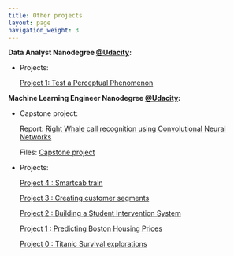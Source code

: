 ```yaml
---
title: Other projects
layout: page
navigation_weight: 3
---
```


**Data Analyst Nanodegree [@Udacity](https://www.udacity.com):**

- Projects:

	[Project 1: Test a Perceptual Phenomenon](https://rawgit.com/mabelvj/data-analyst-nanodegree/master/P1-test-perceptual-phenomenon/P1-Test_a_Perceptual_Phenomenon.html)


**Machine Learning Engineer Nanodegree [@Udacity](https://www.udacity.com):**


- Capstone project:

	Report: [Right Whale call recognition using Convolutional Neural Networks](/capstone_mabelvj/)
	
	Files: [Capstone project](https://github.com/mabelvj/MLNP/tree/master/capstone/code)

- Projects:

	[Project 4 : Smartcab train](https://github.com/mabelvj/MLNP/blob/master/P4_smartcab/smartcab_report.ipynb)

	[Project 3 : Creating customer segments](https://github.com/mabelvj/MLNP/blob/master/P3_creating_customer_segments/customer_segments.ipynb)

	[Project 2 : Building a Student Intervention System](https://github.com/mabelvj/MLNP/blob/master/P2_student_intervention/student_intervention.ipynb)

	[Project 1 : Predicting Boston Housing Prices](https://github.com/mabelvj/MLNP/blob/master/P1_boston_housing/boston_housing.ipynb)

	[Project 0 : Titanic Survival explorations](https://github.com/mabelvj/MLNP/blob/master/P0_titanic/Titanic_Survival_Exploration.ipynb)
	